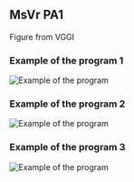 ## MsVr PA1


Figure from VGGI

### Example of the program 1
![Example of the program](./exmp/exmp1.jpg)

### Example of the program 2
![Example of the program](./exmp/exmp2.jpg)

### Example of the program 3
![Example of the program](./exmp/exmp3.jpg)